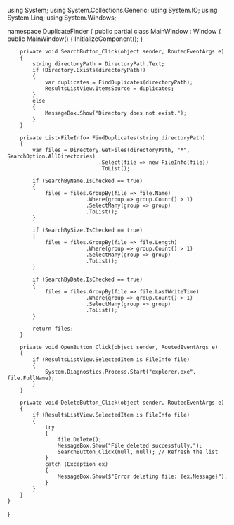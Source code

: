 using System;
using System.Collections.Generic;
using System.IO;
using System.Linq;
using System.Windows;

namespace DuplicateFinder
{
    public partial class MainWindow : Window
    {
        public MainWindow()
        {
            InitializeComponent();
        }

        private void SearchButton_Click(object sender, RoutedEventArgs e)
        {
            string directoryPath = DirectoryPath.Text;
            if (Directory.Exists(directoryPath))
            {
                var duplicates = FindDuplicates(directoryPath);
                ResultsListView.ItemsSource = duplicates;
            }
            else
            {
                MessageBox.Show("Directory does not exist.");
            }
        }

        private List<FileInfo> FindDuplicates(string directoryPath)
        {
            var files = Directory.GetFiles(directoryPath, "*", SearchOption.AllDirectories)
                                 .Select(file => new FileInfo(file))
                                 .ToList();

            if (SearchByName.IsChecked == true)
            {
                files = files.GroupBy(file => file.Name)
                             .Where(group => group.Count() > 1)
                             .SelectMany(group => group)
                             .ToList();
            }

            if (SearchBySize.IsChecked == true)
            {
                files = files.GroupBy(file => file.Length)
                             .Where(group => group.Count() > 1)
                             .SelectMany(group => group)
                             .ToList();
            }

            if (SearchByDate.IsChecked == true)
            {
                files = files.GroupBy(file => file.LastWriteTime)
                             .Where(group => group.Count() > 1)
                             .SelectMany(group => group)
                             .ToList();
            }

            return files;
        }

        private void OpenButton_Click(object sender, RoutedEventArgs e)
        {
            if (ResultsListView.SelectedItem is FileInfo file)
            {
                System.Diagnostics.Process.Start("explorer.exe", file.FullName);
            }
        }

        private void DeleteButton_Click(object sender, RoutedEventArgs e)
        {
            if (ResultsListView.SelectedItem is FileInfo file)
            {
                try
                {
                    file.Delete();
                    MessageBox.Show("File deleted successfully.");
                    SearchButton_Click(null, null); // Refresh the list
                }
                catch (Exception ex)
                {
                    MessageBox.Show($"Error deleting file: {ex.Message}");
                }
            }
        }
    }
}

